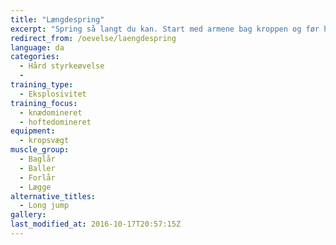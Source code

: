 ```yaml
---
title: "Længdespring"
excerpt: "Spring så langt du kan. Start med armene bag kroppen og før hoften fremad. Sørg for en god landing. "
redirect_from: /oevelse/laengdespring
language: da
categories:
  - Hård styrkeøvelse
  - 
training_type: 
  - Eksplosivitet
training_focus: 
  - knædomineret
  - hoftedomineret
equipment:
  - kropsvægt
muscle_group:
  - Baglår
  - Baller
  - Forlår
  - Lægge
alternative_titles:
  - Long jump
gallery:
last_modified_at: 2016-10-17T20:57:15Z
---
```



